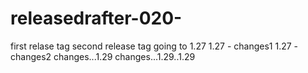 # releasedrafter-020-

first relase tag
second release tag going to 1.27
1.27 - changes1
1.27 - changes2
changes...1.29
changes...1.29..1.29
